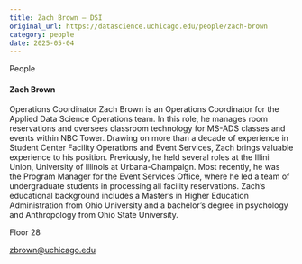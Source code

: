 ```yaml
---
title: Zach Brown – DSI
original_url: https://datascience.uchicago.edu/people/zach-brown
category: people
date: 2025-05-04
---
```


People

#### Zach Brown

Operations Coordinator
Zach Brown is an Operations Coordinator for the Applied Data Science Operations team. In this role, he manages room reservations and oversees classroom technology for MS-ADS classes and events within NBC Tower. Drawing on more than a decade of experience in Student Center Facility Operations and Event Services, Zach brings valuable experience to his position. Previously, he held several roles at the Illini Union, University of Illinois at Urbana-Champaign. Most recently, he was the Program Manager for the Event Services Office, where he led a team of undergraduate students in processing all facility reservations. Zach’s educational background includes a Master’s in Higher Education Administration from Ohio University and a bachelor’s degree in psychology and Anthropology from Ohio State University.

Floor 28

zbrown@uchicago.edu